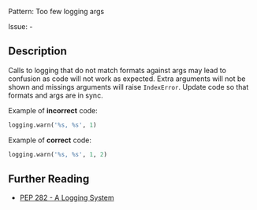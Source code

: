 Pattern: Too few logging args

Issue: -

## Description

Calls to logging that do not match formats against args may lead to confusion as code will not work as expected. Extra arguments will not be shown and missings arguments will raise `IndexError`. Update code so that formats and args are in sync.


Example of **incorrect** code:

```python
logging.warn('%s, %s', 1)
```

Example of **correct** code:

```python
logging.warn('%s, %s', 1, 2)
```

## Further Reading

* [PEP 282 - A Logging System](http://www.python.org/dev/peps/pep-0282)
